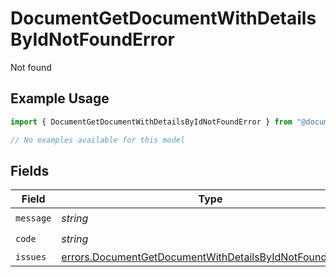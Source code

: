 # DocumentGetDocumentWithDetailsByIdNotFoundError

Not found

## Example Usage

```typescript
import { DocumentGetDocumentWithDetailsByIdNotFoundError } from "@documenso/sdk-typescript/models/errors";

// No examples available for this model
```

## Fields

| Field                                                                                                                              | Type                                                                                                                               | Required                                                                                                                           | Description                                                                                                                        |
| ---------------------------------------------------------------------------------------------------------------------------------- | ---------------------------------------------------------------------------------------------------------------------------------- | ---------------------------------------------------------------------------------------------------------------------------------- | ---------------------------------------------------------------------------------------------------------------------------------- |
| `message`                                                                                                                          | *string*                                                                                                                           | :heavy_check_mark:                                                                                                                 | N/A                                                                                                                                |
| `code`                                                                                                                             | *string*                                                                                                                           | :heavy_check_mark:                                                                                                                 | N/A                                                                                                                                |
| `issues`                                                                                                                           | [errors.DocumentGetDocumentWithDetailsByIdNotFoundIssue](../../models/errors/documentgetdocumentwithdetailsbyidnotfoundissue.md)[] | :heavy_minus_sign:                                                                                                                 | N/A                                                                                                                                |